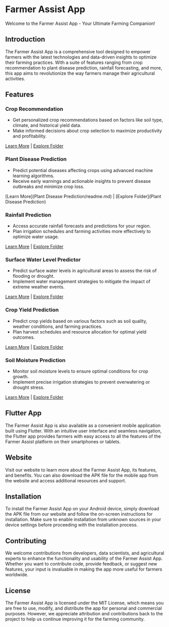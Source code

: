 # Farmer Assist App

Welcome to the Farmer Assist App - Your Ultimate Farming Companion!

## Introduction

The Farmer Assist App is a comprehensive tool designed to empower farmers with the latest technologies and data-driven insights to optimize their farming practices. With a suite of features ranging from crop recommendation to plant disease prediction, rainfall forecasting, and more, this app aims to revolutionize the way farmers manage their agricultural activities.

## Features

### Crop Recommendation

- Get personalized crop recommendations based on factors like soil type, climate, and historical yield data.
- Make informed decisions about crop selection to maximize productivity and profitability.

[Learn More](Crop_recommendation/README.md) | [Explore Folder](Crop_recommendation)

### Plant Disease Prediction

- Predict potential diseases affecting crops using advanced machine learning algorithms.
- Receive early warnings and actionable insights to prevent disease outbreaks and minimize crop loss.

[Learn More](Plant Disease Prediction/readme.md) | [Explore Folder](Plant Disease Prediction)

### Rainfall Prediction

- Access accurate rainfall forecasts and predictions for your region.
- Plan irrigation schedules and farming activities more effectively to optimize water usage.

[Learn More](Rainfall_prediction/readme.md) | [Explore Folder](Rainfall_prediction)

### Surface Water Level Predictor

- Predict surface water levels in agricultural areas to assess the risk of flooding or drought.
- Implement water management strategies to mitigate the impact of extreme weather events.

[Learn More](Surface_water_Level_predictor/README.md) | [Explore Folder](Surface_water_Level_predictor)

### Crop Yield Prediction

- Predict crop yields based on various factors such as soil quality, weather conditions, and farming practices.
- Plan harvest schedules and resource allocation for optimal yield outcomes.

[Learn More](crop_Yield_Prediction/README.md) | [Explore Folder](crop_Yield_Prediction)

### Soil Moisture Prediction

- Monitor soil moisture levels to ensure optimal conditions for crop growth.
- Implement precise irrigation strategies to prevent overwatering or drought stress.

[Learn More](soil_moisture/README.md) | [Explore Folder](soil_moisture)

## Flutter App

The Farmer Assist App is also available as a convenient mobile application built using Flutter. With an intuitive user interface and seamless navigation, the Flutter app provides farmers with easy access to all the features of the Farmer Assist platform on their smartphones or tablets.

## Website

Visit our website to learn more about the Farmer Assist App, its features, and benefits. You can also download the APK file for the mobile app from the website and access additional resources and support.

## Installation

To install the Farmer Assist App on your Android device, simply download the APK file from our website and follow the on-screen instructions for installation. Make sure to enable installation from unknown sources in your device settings before proceeding with the installation process.

## Contributing

We welcome contributions from developers, data scientists, and agricultural experts to enhance the functionality and usability of the Farmer Assist App. Whether you want to contribute code, provide feedback, or suggest new features, your input is invaluable in making the app more useful for farmers worldwide.

## License

The Farmer Assist App is licensed under the MIT License, which means you are free to use, modify, and distribute the app for personal and commercial purposes. However, we appreciate attribution and contributions back to the project to help us continue improving it for the farming community.
